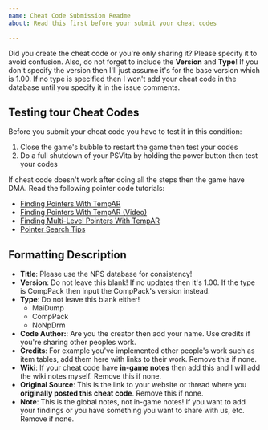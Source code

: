 ```yaml
---
name: Cheat Code Submission Readme
about: Read this first before your submit your cheat codes

---
```


Did you create the cheat code or you're only sharing it? Please specify it to avoid confusion. Also, do not forget to include the **Version** and **Type**! If you don't specify the version then I'll just assume it's for the base version which is 1.00. If no type is specified then I won't add your cheat code in the database until you specify it in the issue comments.	

## Testing tour Cheat Codes ##

Before you submit your cheat code you have to test it in this condition:

1. Close the game's bubble to restart the game then test your codes 
2. Do a full shutdown of your PSVita by holding the power button then test your codes

If cheat code doesn't work after doing all the steps then the game have DMA. Read the following pointer code tutorials:

* [Finding Pointers With TempAR](https://github.com/r0ah/vitacheat/wiki/Finding-Pointers-With-TempAR)
* [Finding Pointers With TempAR (Video)](https://github.com/r0ah/vitacheat/wiki/Finding-Pointers-With-TempAR-(Video))
* [Finding Multi-Level Pointers With TempAR](https://github.com/r0ah/vitacheat/wiki/Finding-Multi-Level-Pointers-With-TempAR)
* [Pointer Search Tips](https://github.com/r0ah/vitacheat/wiki/Pointer-Search-Tips)

## Formatting Description ##

* **Title**: Please use the NPS database for consistency!
* **Version**: Do not leave this blank! If no updates then it's 1.00. If the type is CompPack then input the CompPack's version instead.
* **Type**: Do not leave this blank either!
   * MaiDump
   * CompPack
   * NoNpDrm
* **Code Author:**: Are you the creator then add your name. Use credits if you're sharing other peoples work.
* **Credits**: For example you've implemented other people's work such as item tables, add them here with links to their work. Remove this if none.
* **Wiki**: If your cheat code have **in-game notes** then add this and I will add the wiki notes myself. Remove this if none.
* **Original Source**: This is the link to your website or thread where you **originally posted this cheat code**. Remove this if none.
* **Note**: This is the global notes, not in-game notes! If you want to add your findings or you have something you want to share with us, etc. Remove if none.
